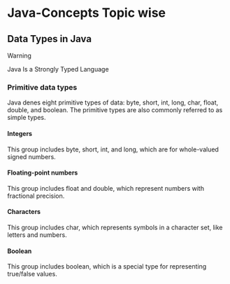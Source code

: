 # Java-Concepts Topic wise
## Data Types in Java

> [!WARNING]
> Java Is a Strongly Typed Language

### Primitive data types
Java denes eight primitive types of data: byte, short, int, long, char, float, double, and boolean. 
The primitive types are also commonly referred to as simple types.

#### Integers 
This group includes byte, short, int, and long,
which are for whole-valued signed numbers.

#### Floating-point numbers 
This group includes float and double, which represent numbers with fractional precision.

#### Characters 
This group includes char, which represents symbols in a character set, like letters and numbers.

#### Boolean 
This group includes boolean, which is a special type for representing true/false values.
